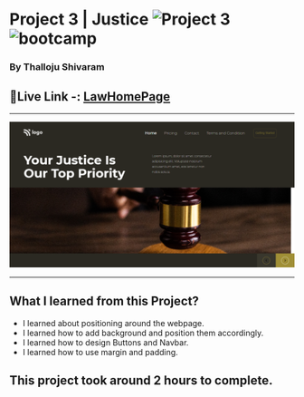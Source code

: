 

# Project 3 | Justice ![Project 3](https://img.shields.io/badge/Project%20-3-green) ![bootcamp](https://img.shields.io/badge/JS-Bootcamp-yellow)

### By Thalloju Shivaram


## 🔗Live Link -: [LawHomePage]()
 

---

![myproject](/Screenshot/law%20home%20page.png)

---



## What I learned from this Project?

- I learned about positioning around the webpage.
- I  learned how to add background and position them accordingly.
- I  learned how to design Buttons and Navbar.
- I  learned how to use margin and padding.
## This project took around 2 hours to complete.